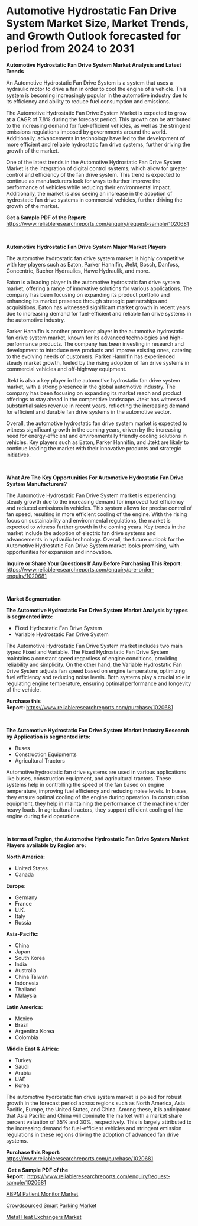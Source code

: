 <p><h1>Automotive Hydrostatic Fan Drive System Market Size, Market Trends, and Growth Outlook forecasted for period from 2024 to 2031</h1></p><p><strong>Automotive Hydrostatic Fan Drive System Market Analysis and Latest Trends</strong></p>
<p><p>An Automotive Hydrostatic Fan Drive System is a system that uses a hydraulic motor to drive a fan in order to cool the engine of a vehicle. This system is becoming increasingly popular in the automotive industry due to its efficiency and ability to reduce fuel consumption and emissions.</p><p>The Automotive Hydrostatic Fan Drive System Market is expected to grow at a CAGR of 7.8% during the forecast period. This growth can be attributed to the increasing demand for fuel-efficient vehicles, as well as the stringent emissions regulations imposed by governments around the world. Additionally, advancements in technology have led to the development of more efficient and reliable hydrostatic fan drive systems, further driving the growth of the market.</p><p>One of the latest trends in the Automotive Hydrostatic Fan Drive System Market is the integration of digital control systems, which allow for greater control and efficiency of the fan drive system. This trend is expected to continue as manufacturers look for ways to further improve the performance of vehicles while reducing their environmental impact. Additionally, the market is also seeing an increase in the adoption of hydrostatic fan drive systems in commercial vehicles, further driving the growth of the market.</p></p>
<p><strong>Get a Sample PDF of the Report:&nbsp;</strong> <a href="https://www.reliableresearchreports.com/enquiry/request-sample/1020681">https://www.reliableresearchreports.com/enquiry/request-sample/1020681</a></p>
<p>&nbsp;</p>
<p><strong>Automotive Hydrostatic Fan Drive System Major Market Players</strong></p>
<p><p>The automotive hydrostatic fan drive system market is highly competitive with key players such as Eaton, Parker Hannifin, Jtekt, Bosch, Danfoss, Concentric, Bucher Hydraulics, Hawe Hydraulik, and more.</p><p>Eaton is a leading player in the automotive hydrostatic fan drive system market, offering a range of innovative solutions for various applications. The company has been focusing on expanding its product portfolio and enhancing its market presence through strategic partnerships and acquisitions. Eaton has witnessed significant market growth in recent years due to increasing demand for fuel-efficient and reliable fan drive systems in the automotive industry. </p><p>Parker Hannifin is another prominent player in the automotive hydrostatic fan drive system market, known for its advanced technologies and high-performance products. The company has been investing in research and development to introduce new products and improve existing ones, catering to the evolving needs of customers. Parker Hannifin has experienced steady market growth, fueled by the rising adoption of fan drive systems in commercial vehicles and off-highway equipment.</p><p>Jtekt is also a key player in the automotive hydrostatic fan drive system market, with a strong presence in the global automotive industry. The company has been focusing on expanding its market reach and product offerings to stay ahead in the competitive landscape. Jtekt has witnessed substantial sales revenue in recent years, reflecting the increasing demand for efficient and durable fan drive systems in the automotive sector.</p><p>Overall, the automotive hydrostatic fan drive system market is expected to witness significant growth in the coming years, driven by the increasing need for energy-efficient and environmentally friendly cooling solutions in vehicles. Key players such as Eaton, Parker Hannifin, and Jtekt are likely to continue leading the market with their innovative products and strategic initiatives.</p></p>
<p>&nbsp;</p>
<p><strong>What Are The Key Opportunities For Automotive Hydrostatic Fan Drive System Manufacturers?</strong></p>
<p><p>The Automotive Hydrostatic Fan Drive System market is experiencing steady growth due to the increasing demand for improved fuel efficiency and reduced emissions in vehicles. This system allows for precise control of fan speed, resulting in more efficient cooling of the engine. With the rising focus on sustainability and environmental regulations, the market is expected to witness further growth in the coming years. Key trends in the market include the adoption of electric fan drive systems and advancements in hydraulic technology. Overall, the future outlook for the Automotive Hydrostatic Fan Drive System market looks promising, with opportunities for expansion and innovation.</p></p>
<p><strong>Inquire or Share Your Questions If Any Before Purchasing This Report:</strong> <a href="https://www.reliableresearchreports.com/enquiry/pre-order-enquiry/1020681">https://www.reliableresearchreports.com/enquiry/pre-order-enquiry/1020681</a></p>
<p>&nbsp;</p>
<p><strong>Market Segmentation</strong></p>
<p><strong>The Automotive Hydrostatic Fan Drive System Market Analysis by types is segmented into:</strong></p>
<p><ul><li>Fixed Hydrostatic Fan Drive System</li><li>Variable Hydrostatic Fan Drive System</li></ul></p>
<p><p>The Automotive Hydrostatic Fan Drive System market includes two main types: Fixed and Variable. The Fixed Hydrostatic Fan Drive System maintains a constant speed regardless of engine conditions, providing reliability and simplicity. On the other hand, the Variable Hydrostatic Fan Drive System adjusts fan speed based on engine temperature, optimizing fuel efficiency and reducing noise levels. Both systems play a crucial role in regulating engine temperature, ensuring optimal performance and longevity of the vehicle.</p></p>
<p><strong>Purchase this Report:&nbsp;</strong><a href="https://www.reliableresearchreports.com/purchase/1020681">https://www.reliableresearchreports.com/purchase/1020681</a></p>
<p>&nbsp;</p>
<p><strong>The Automotive Hydrostatic Fan Drive System Market Industry Research by Application is segmented into:</strong></p>
<p><ul><li>Buses</li><li>Construction Equipments</li><li>Agricultural Tractors</li></ul></p>
<p><p>Automotive hydrostatic fan drive systems are used in various applications like buses, construction equipment, and agricultural tractors. These systems help in controlling the speed of the fan based on engine temperature, improving fuel efficiency and reducing noise levels. In buses, they ensure optimal cooling of the engine during operation. In construction equipment, they help in maintaining the performance of the machine under heavy loads. In agricultural tractors, they support efficient cooling of the engine during field operations.</p></p>
<p>&nbsp;</p>
<p><strong>In terms of Region, the Automotive Hydrostatic Fan Drive System Market Players available by Region are:</strong></p>
<p>
    <p> <strong> North America: </strong>
        <ul>
            <li>United States</li>
            <li>Canada</li>
        </ul>
        </p> 
    <p> <strong> Europe: </strong>
        <ul>
            <li>Germany</li>
            <li>France</li>
            <li>U.K.</li>
            <li>Italy</li>
            <li>Russia</li>
        </ul>
        </p> 
    <p> <strong> Asia-Pacific: </strong>
        <ul>
            <li>China</li>
            <li>Japan</li>
            <li>South Korea</li>
            <li>India</li>
            <li>Australia</li>
            <li>China Taiwan</li>
            <li>Indonesia</li>
            <li>Thailand</li>
            <li>Malaysia</li>
        </ul>
        </p> 
    <p> <strong> Latin America: </strong>
        <ul>
            <li>Mexico</li>
            <li>Brazil</li>
            <li>Argentina Korea</li>
            <li>Colombia</li>
        </ul>
        </p> 
    <p> <strong> Middle East & Africa: </strong>
        <ul>
            <li>Turkey</li>
            <li>Saudi</li>
            <li>Arabia</li>
            <li>UAE</li>
            <li>Korea</li>
        </ul>
    </p>
    </p>
<p><p>The automotive hydrostatic fan drive system market is poised for robust growth in the forecast period across regions such as North America, Asia Pacific, Europe, the United States, and China. Among these, it is anticipated that Asia Pacific and China will dominate the market with a market share percent valuation of 35% and 30%, respectively. This is largely attributed to the increasing demand for fuel-efficient vehicles and stringent emission regulations in these regions driving the adoption of advanced fan drive systems.</p></p>
<p><strong>Purchase this Report: </strong><a href="https://www.reliableresearchreports.com/purchase/1020681">https://www.reliableresearchreports.com/purchase/1020681</a></p>
<p>&nbsp;<strong>Get a Sample PDF of the Report:&nbsp;&nbsp;</strong><a href="https://www.reliableresearchreports.com/enquiry/request-sample/1020681">https://www.reliableresearchreports.com/enquiry/request-sample/1020681</a></p>
<p><strong></strong></p>
<p><p><a href="https://view.publitas.com/reportprime-1/abpm-patient-monitor-market-growth-market-trends-covid-19-impact-and-forecasts-for-period-from-2023-2030/">ABPM Patient Monitor Market</a></p><p><a href="https://view.publitas.com/reportprime-1/crowdsourced-smart-parking-market-size-2023-2030-global-industrial-analysis-key-geographical-regions-market-share-top-key-players-product-types-and-forecast-research-report/">Crowdsourced Smart Parking Market</a></p><p><a href="https://view.publitas.com/reportprime-1/metal-heat-exchangers-market-size-furnishes-valuable-information-encompassing-market-share-market-trends-and-projections-spanning-from-2023-to-2030/">Metal Heat Exchangers Market</a></p></p>